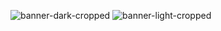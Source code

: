 ![banner-dark-cropped](https://user-images.githubusercontent.com/10450774/161439040-0808de89-2838-45fd-a0fa-12cb8c4269b3.png#gh-dark-mode-only)
![banner-light-cropped](https://user-images.githubusercontent.com/10450774/161439048-5d824c5f-d38f-47b6-8571-6bb92cf22a6e.png#gh-light-mode-only)
